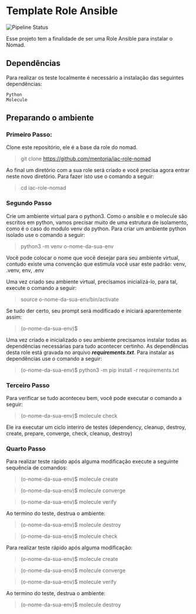 # Template Role Ansible

![Pipeline Status](https://github.com/mentoriaiac/iac-role-nomad/actions/workflows/ci.yml/badge.svg) 

Esse projeto tem a finalidade de ser uma Role Ansible para instalar o Nomad.

## Dependências

Para realizar os teste localmente é necessário a instalação das seguintes dependências:

    Python
    Molecule

## Preparando o ambiente

### Primeiro Passo:

Clone este repositório, ele é a base da role do nomad.
> git clone https://github.com/mentoria/iac-role-nomad


Ao final um diretório com a sua role será criado e você precisa agora entrar neste novo diretório. Para fazer isto use o comando a seguir:
> cd iac-role-nomad


### Segundo Passo
Crie um ambiente virtual para o python3. Como o ansible e o molecule são escritos em python, vamos precisar muito de uma estrutura de isolamento, como é o caso do modulo venv do python. Para criar um ambiente python isolado use o comando a seguir:

> python3 -m venv o-nome-da-sua-env


Você pode colocar o nome que você desejar para seu ambiente virtual, contudo existe uma convenção que estimula você usar este padrão: venv, .venv, env, .env

Uma vez criado seu ambiente virtual, precisamos inicializá-lo, para tal, execute o comando a seguir:

> source o-nome-da-sua-env/bin/activate


Se tudo der certo, seu prompt será modificado e iniciará aparentemente assim:

> (o-nome-da-sua-env)$


Uma vez criado e inicializado o seu ambiente precisamos instalar todas as dependências necessárias para tudo acontecer certinho. As dependências desta role está gravada no arquivo ***requirements.txt***. Para instalar as dependências use o comando a seguir:

> (o-nome-da-sua-env)$ python3 -m pip install -r requirements.txt


### Terceiro Passo
Para verificar se tudo aconteceu bem, você pode executar o comando a seguir:

> (o-nome-da-sua-env)$ molecule check


Ele ira executar um ciclo interiro de testes (dependency, cleanup, destroy, create, prepare, converge, check, cleanup, destroy)

### Quarto Passo
Para realizar teste rápido após alguma modificação execute a seguinte sequência de comandos:

> (o-nome-da-sua-env)$ molecule create

> (o-nome-da-sua-env)$ molecule converge

> (o-nome-da-sua-env)$ molecule verify


Ao termino do teste, destrua o ambiente:

> (o-nome-da-sua-env)$ molecule destroy


> (o-nome-da-sua-env)$ molecule check


Para realizar teste rápido após alguma modificação:

> (o-nome-da-sua-env)$ molecule create

> (o-nome-da-sua-env)$ molecule converge

> (o-nome-da-sua-env)$ molecule verify


Ao termino do teste, destrua o ambiente:

> (o-nome-da-sua-env)$ molecule destroy
